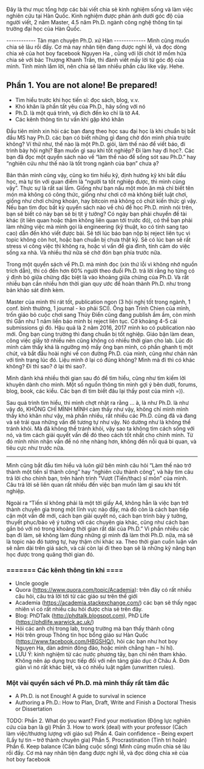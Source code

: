 Đây là thư mục tổng hợp các bài viết chia sẻ kinh nghiệm sống và làm việc nghiên cứu tại Hàn Quốc. 
Kinh nghiệm được phản ánh dưới góc độ của người viết, 2 năm Master, 4.5 năm Ph.D. ngành công nghệ thông tin tại trường đại học của Hàn Quốc.

------------ Tản mạn chuyện Ph.D. xứ Hàn -------------
Mình cũng muốn chia sẻ lâu rồi đấy. Cơ mà nay nhân tiện đang được nghỉ lễ, và đọc dòng chia xẻ của hot boy facebook Nguyen Ha , cũng với lời chót lỡ mồm hứa chia sẻ với bác Thượng Khanh Trần, thì đành viết mấy lời từ góc độ của mình. Tính mình lắm lời, nên chia sẻ làm nhiều phần câu like vậy. Hehe.

## Phần 1. You are not alone! Be prepared!

- Tìm hiểu trước khi học tiến sĩ: đọc sách, blog, v.v.
- Khó khăn là phần tất yêu của Ph.D., hãy sống với nó
- Ph.D. là một quá trình, và đích đến ko chỉ là tờ A4. 
- Các kênh thông tin tư vấn khi gặp khó khăn

Đầu tiên mình xin hỏi các bạn đang theo học sau đại học là khi chuẩn bị bắt đầu MS hay Ph.D. các bạn có biết những gì đang chờ đón mình phía trước không? Ví thử như, thế nào là một Ph.D. giỏi, làm thế nào để viết báo, đi trình bày hội nghị? Bạn muốn gì sau khi tốt nghiệp? Đi làm hay đi học?. Các bạn đã đọc một quyển sách nào về “làm thế nào để sống sót sau Ph.D.” hay “nghiên cứu như thế nào là tốt trong ngành của bạn” chưa ạ?

Bản thân mình cũng vậy, cũng ko tìm hiểu kỹ, định hướng kỹ khi bắt đầu học, mà tự tin với quan điểm là “người ta tốt nghiệp được, thì mình cũng vậy”. Thực sự là rất sai lầm. Giống như bạn nấu một món ăn mà chỉ biết tên món mà không có công thức, giống như chơi cờ mà không biết luật chơi, giống như chơi chứng khoán, hay bitcoin mà không có chút kiến thức gì vậy.
Nếu bạn tìm đọc bất kỳ quyển sách nào về chủ đề học Ph.D. mình nói trên, bạn sẽ biết có này bạn sẽ bị tịt ý tưởng? Có ngày bạn phải chuyển đề tài khác (ít liên quan hoặc thậm không liên quan tới trước đó), có thể bạn phải làm những việc mà mình gọi là engineering (kỹ thuật, ko có tính sang tạo cao) dẫn đến khó viết được bài. Sẽ tới lúc báo bạn nộp bị reject liên tục vì topic không còn hot, hoặc bạn chuẩn bị chưa thật kỹ. Sẽ có lúc bạn sẽ rất stress vì công việc thì không ra, hoặc vì vấn đề gia đình, tính cảm do việc sống xa nhà. Và nhiều thứ nữa sẽ chờ đón bạn phía trước nữa.

Trong một quyển sách về Ph.D. mà mình đọc (xin thứ lỗi vì không nhớ nguồn trích dẫn), thì có đến hơn 60% người theo đuổi Ph.D. trả lời rằng họ từng có ý định bỏ giữa chừng đặc biệt là vào khoảng giữa chừng của Ph.D. Và rất nhiều bạn cần nhiều hơn thời gian quy ước để hoàn thành Ph.D. như trong bản khảo sát đính kèm.

Master của mình thì rát tốt, publication ngon (3 hội nghị tốt trong ngành, 1 conf. bình thường, 1 journal - ko phải SCI). Ông bạn Trinh Chien của mình, trốn giáo bỏ cuộc chơi sang Thủy Điển cũng đang publish ầm ầm, còn mình thì Gần như 1 năm liền báo mình bị reject liên tục. Cỡ khoảng 4-5 cái submissions gì đó. Hậu quả là 2 năm 2016, 2017 mình ko có publication nào mới. Ông bạn cùng trường thì đang chuẩn bị tốt nghiệp. Giáo bận làm dean, công việc giấy tờ nhiều nên cũng không có nhiều thời gian cho lab. Lúc đó mình cảm thấy khá là ngưỡng mộ mấy ông bạn mình, có phần ghanh tị một chút, và bắt đầu hoài nghi về con đường Ph.D. của mình, cũng như chán nản với tình trạng lúc đó. Liệu mình ở lại có đúng không? Mình mà đi thì có khác không? Đi thì sao? ở lại thì sao?.

Mình dành khá nhiều thời gian sau đó để tìm hiểu, cũng như tìm kiếm lời khuyên dành cho mình. Một số nguồn thông tin mình gợi ý bên dưới, forums, blog, book, các kiểu. Các bạn đi tìm biết đâu lại thấy post của mình =)).

Sau quá trình tìm hiểu, thì mình chợt nhật ra rằng ... à, là như Ph.D. là như vậy đó, KHÔNG CHỈ MÌNH MÌNH cảm thấy như vậy, không chỉ mình mình thấy khó khăn như vậy, mà phần nhiều, rất nhiều các Ph.D. cũng đã và đang và sẽ trải qua những vấn đề tương tự như vậy. Nó dường như là không thể tránh khỏi. Mà đã không thể tránh khỏi, vậy sao ta không tìm cách sống với nó, và tìm cách giải quyết vấn đề đó theo cách tốt nhất cho chính mình. Từ đó mình nhìn nhận vấn đề nó nhẹ nhàng hơn, không đến nỗi quá bi quan, và tiêu cực như trước nữa.

------------
Mình cũng bắt đầu tìm hiểu và luôn giữ bên mình câu hỏi “Làm thế nào trở thành một tiến sĩ thành công” hay “nghiên cứu thành công”, và hãy tìm câu trả lời cho chính bạn, trên hành trình “Vượt (Tiến/thạc) sĩ môn” của mình. Câu trả lời sẽ liên quan rất nhiều đến việc bạn muốn làm gì sau khi tốt nghiệp.

Ngoài ra “Tiến sĩ không phải là một tời giấy A4, không hẳn là việc bạn trở thành chuyên gia trong một lĩnh vực nào đấy, mà đó còn là cách bạn tiếp cận một vấn đề mới, cách bạn giải quyết nó, cách bạn trình bày ý tưởng, thuyết phục/bảo vệ ý tưởng với các chuyên gia khác, cũng như cách bạn gắn bó với nó trong khoảng thời gian rất dài của Ph.D.” Vì phần nhiều các bạn đi làm, sẽ không làm đúng những gì mình đã làm thời Ph.D. nữa, mà sẽ là topic nào đó tương tự, hay thậm chí khác xa. Theo thời gian cuốn luận văn sẽ nằm dài trên giá sách, và cái còn lại đi theo bạn sẽ là những kỹ năng bạn học được trong quãng thời gian đó.

### ======= Các kênh thông tin khi ====
- Uncle google 
- Quora (https://www.quora.com/topic/Academia): trên đây có rất nhiều câu hỏi, câu trả lời tới từ các giáo sư trên thế giới
- Academia (https://academia.stackexchange.com/) các bạn sẽ thấy ngạc nhiên vì có rất nhiều câu hỏi được chia sẻ trên đây. 
- Blog: PhDTalk (http://phdtalk.blogspot.com), PhD Life (https://phdlife.warwick.ac.uk/)
- Hỏi các anh chị trong lab, trong trường mà bạn thấy thành công
- Hỏi trên group Thông tin học bổng giáo sư Hàn Quốc (https://www.facebook.com/HBGSHQ/), hỏi các bạn như hot boy Nguyen Ha, dàn admin đông đảo, hoặc mình chẳng hạn – hí hí). 
- LƯU Ý: kinh nghiệm từ các nước phương tây, bạn chỉ nên tham khảo. Không nên áp dụng trực tiếp đối với nền tảng giáo dục ở Châu Á. Đơn giản vì nó rất khác biệt, và có nhiều luật ngầm (unwritten rules).

### Một vài quyển sách về Ph.D. mà mình thấy rất tâm đắc
- A Ph.D. is not Enough! A guide to survival in science
- Authoring a Ph.D.: How to Plan, Draft, Write and Finish a Doctoral Thesis or Dissertation

TODO: 
Phần 2. What do you want? Find your motivation (Động lực nghiên cứu của bạn là gì)
Phần 3. How to work (deal) with your professor (Cách làm việc/thương lượng với giáo sư)
Phần 4. Gain confidence – Being expert (Lấy tự tin – trở thành chuyên gia)
Phần 5. Procrastination (Tính trì hoãn)
Phần 6. Keep balance (Cân bằng cuộc sống)
Mình cũng muốn chia sẻ lâu rồi đấy. Cơ mà nay nhân tiện đang được nghỉ lễ, và đọc dòng chia xẻ của hot boy facebook

